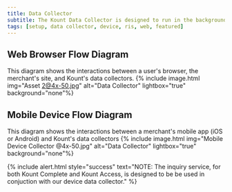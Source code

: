 ```yaml
---
title: Data Collector
subtitle: The Kount Data Collector is designed to run in the background while a webpage loads in a client browser, or while in a mobile application (iOS or Android, see link below for mobile SDKs).
tags: [setup, data collector, device, ris, web, featured]
---
```

## Web Browser Flow Diagram 
This diagram shows the interactions between a user's browser, the merchant's site, and Kount's data collectors.
{% include image.html img="Asset 2@4x-50.jpg" alt="Data Collector" lightbox="true" background="none"%}

## Mobile Device Flow Diagram 
This diagram shows the interactions between a merchant's mobile app (iOS or Android) and Kount's data collectors
{% include image.html img="Mobile Device Collector @4x-50.jpg" alt="Data Collector" lightbox="true" background="none"%}

{% include alert.html style="success" text="NOTE: The inquiry service, for both Kount Complete and Kount Access, is designed to be be used in conjuction with our device data collector." %}







